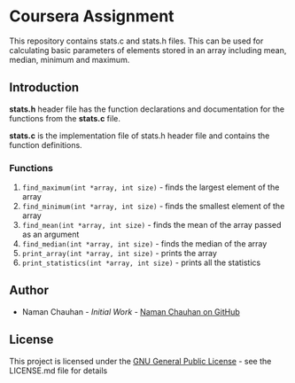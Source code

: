 # Coursera Assignment

This repository contains stats.c and stats.h files. This can be used for calculating basic parameters
of elements stored in an array including mean, median, minimum and maximum.

## Introduction

**stats.h** header file has the function declarations and documentation for the functions from the **stats.c** file.

**stats.c** is the implementation file of stats.h header file and contains the function definitions.

### Functions

1. `find_maximum(int *array, int size)` - finds the largest element of the array
2. `find_minimum(int *array, int size)` - finds the smallest element of the array
3. `find_mean(int *array, int size)` - finds the mean of the array passed as an argument
4. `find_median(int *array, int size)` - finds the median of the array
5. `print_array(int *array, int size)` - prints the array
6. `print_statistics(int *array, int size)` - prints all the statistics

## Author

- Naman Chauhan - _Initial Work_ - [Naman Chauhan on GitHub](https://github.com/chauhannaman98)

## License

This project is licensed under the [GNU General Public License](https://github.com/chauhannaman98/stats/blob/devc1m1/LICENSE) - see the LICENSE.md file for details

